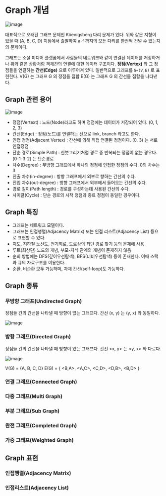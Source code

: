 Graph 개념
==========

![image](https://user-images.githubusercontent.com/66655578/169550722-887ebb7f-2aa0-4b0f-9ef5-eb5edf58fade.png)

대표적으로 오래된 그래프 문제인 Köenigsberg 다리 문제가 있다.
위와 같은 지형이 있을 때 (A, B, C, D) 지점에서 출발하여 a-f 까지의 모든 다리를 한번씩 건널 수 있는지의 문제이다.

그래프는 소셜 미디어 플랫폼에서 사람들의 네트워크와 같이 연결된 데이터를 저장하거나 위와 같은 상황처럼 객체간의 연결에 대한 데이터 구조이다.
**정점(Vertex)** 와 그 정점들을 연결하는 **간선(Edge)** 으로 이루어져 있다.
일반적으로 그래프를 `G=(V,E)` 로 표현한다.
V(G) 는 그래프 G 의 정점들 집합
E(G) 는 그래프 G 의 간선들 집합을 나타낸다.

## Graph 관련 용어

![image](https://user-images.githubusercontent.com/66655578/169553157-45c4e45f-a1a4-43ac-bfa1-88a20c24648e.png)

- 정점(Vertext) : 노드(Node)라고도 하며 정점에는 데이터가 저장되어 있다. (0, 1, 2, 3)
- 간선(Edge) : 정점(노드)를 연결하는 선으로 link, branch 라고도 한다.
- 인접 정점(Adjacent Vertex) : 간선에 의해 직접 연결된 정점이다. (0, 3) 는 서로 인접정점
- 단순 경로(Simple Path) : 한붓그리기처럼 경로 중 반복되는 정점이 없는 경우다. (0-1-3-2) 는 단순경로
- 차수(Degree) : 무방향 그래프에서 하나의 정점에 인접한 정점의 수다. 0의 차수는 3
- 진출 차수(in-degree) : 방향 그래프에서 외부로 향하는 간선의 수다.
- 진입 차수(out-degree) : 방향 그래프에서 외부에서 들어오는 간선의 수다.
- 경로 길이(Path length) : 경로를 구성하는데 사용된 간선의 수다.
- 사이클(Cycle) : 단순 경로의 시작 정점과 종료 정점이 동일한 경우이다.

## Graph 특징

- 그래프는 네트워크 모델이다.
- 그래프는 인접행렬(Adjacency Matrix) 또는 인접 리스트(Adjacency List) 등으로 표현할 수 있다.
- 지도, 지하철 노선도, 전기회로, 도로상의 최단 경로 찾기 등의 문제에 사용
- 루트(최상단) 노드의 개념, 부모-자식 관계의 개념이 존재하지 않음
- 순회 방법에는 DFS(깊이우선탐색), BFS(너비우선탐색) 등이 존재한다. 이때 스택과 큐의 자료구조를 이용한다.
- 순환, 비순환 모두 가능하며, 자체 간선(self-loop)도 가능하다.

## Graph 종류

### 무방향 그래프(Undirected Graph)

정점들 간의 간선을 나타낼 때 방향이 없는 그래프다.
간선 (x, y) 는 (y, x) 와 동일하다.

![image](https://user-images.githubusercontent.com/66655578/169570580-dd1a3fd9-334c-46be-a8d9-4a0702e710f4.png)

### 방향 그래프(Directed Graph)

정점들 간의 간선을 나타낼 때 방향이 있는 그래프다.
간선 <x, y> 는 <y, x> 와 다르다.

![image](https://user-images.githubusercontent.com/66655578/169572149-897aed0c-46e1-4811-83ce-837974bb5521.png)

V(G) = {A, B, C, D}
E(G) = { <B,A>, <A,C>, <C,D>, <D,B>, <B,D> }

### 연결 그래프(Connected Graph)

### 다중 그래프(Multi Graph)

### 부분 그래프(Sub Graph)

### 완전 그래프(Completed Graph)

### 가중 그래프(Weighted Graph)

## Graph 표현

### 인접행렬(Adjacency Matrix)

### 인접리스트(Adjacency List)

